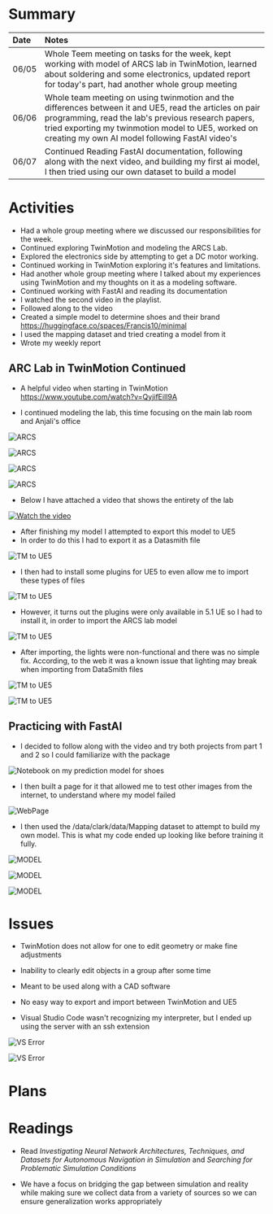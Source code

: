 # Summary

| Date  | Notes
| :---- | :----
| 06/05 | Whole Teem meeting on tasks for the week, kept working with model of ARCS lab in TwinMotion, learned about soldering and some electronics, updated report for today's part, had another whole group meeting
| 06/06 | Whole team meeting on using twinmotion and the differences between it and UE5, read the articles on pair programming, read the lab's previous research papers, tried exporting my twinmotion model to UE5, worked on creating my own AI model following FastAI video's
| 06/07 | Continued Reading FastAI documentation, following along with the next video, and building my first ai model, I then tried using our own dataset to build a model

# Activities
- Had a whole group meeting where we discussed our responsibilities for the week.
- Continued exploring TwinMotion and modeling the ARCS Lab.
- Explored the electronics side by attempting to get a DC motor working.
- Continued working in TwinMotion exploring it's features and limitations.
- Had another whole group meeting where I talked about my experiences using TwinMotion and my thoughts on it as a modeling software.
- Continued working with FastAI and reading its documentation
- I watched the second video in the playlist.
- Followed along to the video
- Created a simple model to determine shoes and their brand https://huggingface.co/spaces/Francis10/minimal
- I used the mapping dataset and tried creating a model from it
- Wrote my weekly report

## ARC Lab in TwinMotion Continued

- A helpful video when starting in TwinMotion https://www.youtube.com/watch?v=QyjifEilI9A

- I continued modeling the lab, this time focusing on the main lab room and Anjali's office

![ARCS](Assets/6-12-2023/Image3.png)

![ARCS](Assets/6-12-2023/Image4.png)

![ARCS](Assets/6-12-2023/Image5.png)

![ARCS](Assets/6-12-2023/Image6.png)

- Below I have attached a video that shows the entirety of the lab

[![Watch the video](Assets\6-12-2023\TM0.png)](https://youtu.be/89K6mP_kSPI)

- After finishing my model I attempted to export this model to UE5
- In order to do this I had to export it as a Datasmith file 

![TM to UE5](Assets/6-12-2023/TM6.png)

- I then had to install some plugins for UE5 to even allow me to import these types of files

![TM to UE5](Assets/6-12-2023/TM7.png)

- However, it turns out the plugins were only available in 5.1 UE so I had to install it, in order to import the ARCS lab model

![TM to UE5](Assets/6-12-2023/TM8.png)

- After importing, the lights were non-functional and there was no simple fix. According, to the web it was a known issue that lighting may break when importing from DataSmith files

![TM to UE5](Assets/6-12-2023/TM9.png)

![TM to UE5](Assets/TM10.png)

## Practicing with FastAI

- I decided to follow along with the video and try both projects from part 1 and 2 so I could familiarize with the package

![Notebook on my prediction model for shoes](Assets/6-12-2023/JT3.png)

- I then built a page for it that allowed me to test other images from the internet, to understand where my model failed

![WebPage](Assets/6-12-2023/Image7.png)

- I then used the /data/clark/data/Mapping dataset to attempt to build my own model. This is what my code ended up looking like before training it fully.

![MODEL](Assets/6-12-2023/JT0.png)

![MODEL](Assets/6-12-2023/JT1.png)

![MODEL](Assets/6-12-2023/JT2.png)

# Issues

- TwinMotion does not allow for one to edit geometry or make fine adjustments

- Inability to clearly edit objects in a group after some time

- Meant to be used along with a CAD software

- No easy way to export and import between TwinMotion and UE5
- Visual Studio Code wasn't recognizing my interpreter, but I ended up using the server with an ssh extension

![VS Error](Assets/6-12-2023/VS0.png)

![VS Error](Assets/6-12-2023/VS1.png)


# Plans

# Readings

- Read *Investigating Neural Network Architectures, Techniques, and Datasets for Autonomous Navigation in Simulation* and *Searching for Problematic Simulation Conditions*

- We have a focus on bridging the gap between simulation and reality while making sure we collect data from a variety of sources so we can ensure generalization works appropriately 